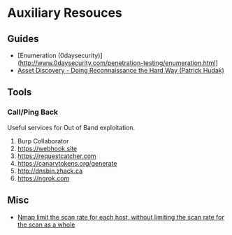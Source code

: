 # Auxiliary Resouces

## Guides
* [Enumeration (0daysecurity)](http://www.0daysecurity.com/penetration-testing/enumeration.html]
* [Asset Discovery - Doing Reconnaissance the Hard Way (Patrick Hudak)](https://0xpatrik.com/asset-discovery/)

## Tools

### Call/Ping Back

Useful services for Out of Band exploitation.
1. Burp Collaborator
2. https://webhook.site
3. https://requestcatcher.com
4. https://canarytokens.org/generate
5. http://dnsbin.zhack.ca
6. https://ngrok.com

## Misc
- [Nmap limit the scan rate for each host, without limiting the scan rate for the scan as a whole](https://github.com/nmap/nmap/issues/1360#issuecomment-431233462)